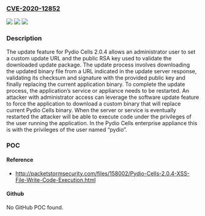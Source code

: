 ### [CVE-2020-12852](https://cve.mitre.org/cgi-bin/cvename.cgi?name=CVE-2020-12852)
![](https://img.shields.io/static/v1?label=Product&message=n%2Fa&color=blue)
![](https://img.shields.io/static/v1?label=Version&message=n%2Fa&color=blue)
![](https://img.shields.io/static/v1?label=Vulnerability&message=n%2Fa&color=brighgreen)

### Description

The update feature for Pydio Cells 2.0.4 allows an administrator user to set a custom update URL and the public RSA key used to validate the downloaded update package. The update process involves downloading the updated binary file from a URL indicated in the update server response, validating its checksum and signature with the provided public key and finally replacing the current application binary. To complete the update process, the application’s service or appliance needs to be restarted. An attacker with administrator access can leverage the software update feature to force the application to download a custom binary that will replace current Pydio Cells binary. When the server or service is eventually restarted the attacker will be able to execute code under the privileges of the user running the application. In the Pydio Cells enterprise appliance this is with the privileges of the user named “pydio”.

### POC

#### Reference
- http://packetstormsecurity.com/files/158002/Pydio-Cells-2.0.4-XSS-File-Write-Code-Execution.html

#### Github
No GitHub POC found.

